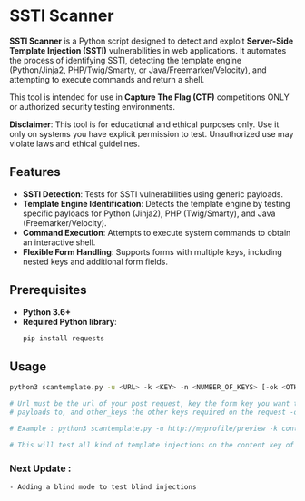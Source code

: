 # SSTI Scanner

**SSTI Scanner** is a Python script designed to detect and exploit **Server-Side Template Injection (SSTI)** vulnerabilities in web applications. It automates the process of identifying SSTI, detecting the template engine (Python/Jinja2, PHP/Twig/Smarty, or Java/Freemarker/Velocity), and attempting to execute commands  and return a shell. 

This tool is intended for use in **Capture The Flag (CTF)** competitions ONLY or authorized security testing environments.

**Disclaimer**: This tool is for educational and ethical purposes only. Use it only on systems you have explicit permission to test. Unauthorized use may violate laws and ethical guidelines.

## Features

- **SSTI Detection**: Tests for SSTI vulnerabilities using generic payloads.
- **Template Engine Identification**: Detects the template engine by testing specific payloads for Python (Jinja2), PHP (Twig/Smarty), and Java (Freemarker/Velocity).
- **Command Execution**: Attempts to execute system commands to obtain an interactive shell.
- **Flexible Form Handling**: Supports forms with multiple keys, including nested keys and additional form fields.

## Prerequisites

- **Python 3.6+**
- **Required Python library**:
  ```bash
  pip install requests
  ```
## Usage
  ```bash
python3 scantemplate.py -u <URL> -k <KEY> -n <NUMBER_OF_KEYS> [-ok <OTHER_KEYS>]

# Url must be the url of your post request, key the form key you want to inject your  
# payloads to, and other_keys the other keys required on the request -ok must be under this format "key1=value1.key2=value2.key3=value3"

# Example : python3 scantemplate.py -u http://myprofile/preview -k content -ok title=profile.bio=helloworld

# This will test all kind of template injections on the content key of the request
  ```
  
  ### Next Update : 
    - Adding a blind mode to test blind injections 